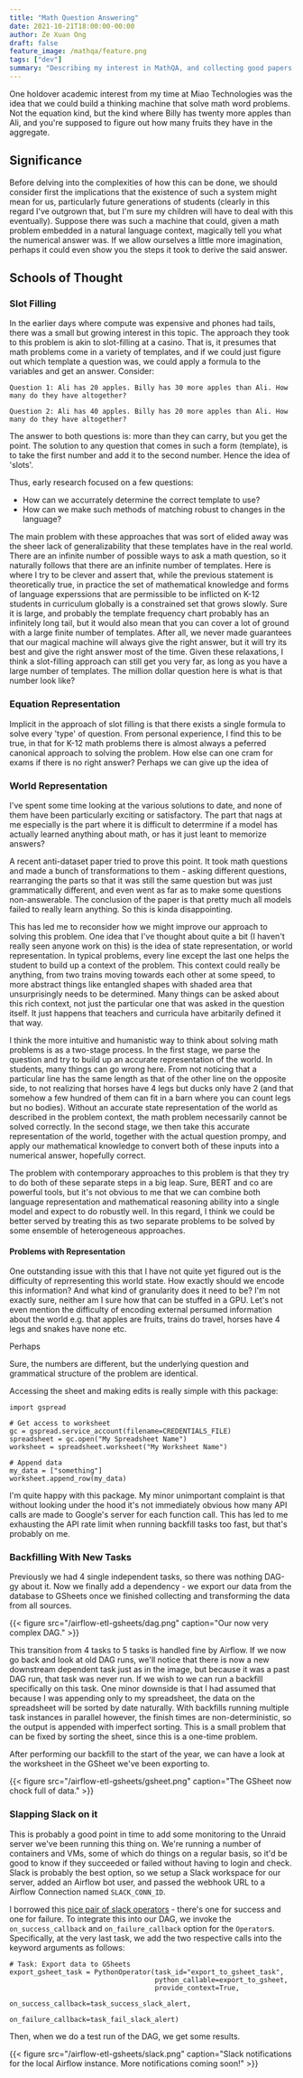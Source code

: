 ```yaml
---
title: "Math Question Answering"
date: 2021-10-21T18:00:00-00:00
author: Ze Xuan Ong
draft: false
feature_image: /mathqa/feature.png
tags: ["dev"]
summary: "Describing my interest in MathQA, and collecting good papers and resources in a single place."
---
```


One holdover academic interest from my time at Miao Technologies was the idea that we could build a thinking machine that solve math word problems. Not the equation kind, but the kind where Billy has twenty more apples than Ali, and you're supposed to figure out how many fruits they have in the aggregate.

## Significance

Before delving into the complexities of how this can be done, we should consider first the implications that the existence of such a system might mean for us, particularly future generations of students (clearly in this regard I've outgrown that, but I'm sure my children will have to deal with this eventually). Suppose there was such a machine that could, given a math problem embedded in a natural language context, magically tell you what the numerical answer was. If we allow ourselves a little more imagination, perhaps it could even show you the steps it took to derive the said answer. 






## Schools of Thought

### Slot Filling

In the earlier days where compute was expensive and phones had tails, there was a small but growing interest in this topic. The approach they took to this problem is akin to slot-filling at a casino. That is, it presumes that math problems come in a variety of templates, and if we could just figure out which template a question was, we could apply a formula to the variables and get an answer. Consider:

```
Question 1: Ali has 20 apples. Billy has 30 more apples than Ali. How many do they have altogether?

Question 2: Ali has 40 apples. Billy has 20 more apples than Ali. How many do they have altogether?
```

The answer to both questions is: more than they can carry, but you get the point. The solution to any question that comes in such a form (template), is to take the first number and add it to the second number. Hence the idea of 'slots'.

Thus, early research focused on a few questions:
* How can we accurrately determine the correct template to use?
* How can we make such methods of matching robust to changes in the language?

The main problem with these approaches that was sort of elided away was the sheer lack of generalizability that these templates have in the real world. There are an infinite number of possible ways to ask a math question, so it naturally follows that there are an infinite number of templates. Here is where I try to be clever and assert that, while the previous statement is theoretically true, in practice the set of mathematical knowledge and forms of language experssions that are permissible to be inflicted on K-12 students in curriculum globally is a constrained set that grows slowly. Sure it is large, and probably the template frequency chart probably has an infinitely long tail, but it would also mean that you can cover a lot of ground with a large finite number of templates. After all, we never made guarantees that our magical machine will always give the right answer, but it will try its best and give the right answer most of the time. Given these relaxations, I think a slot-filling approach can still get you very far, as long as you have a large number of templates. The million dollar question here is what is that number look like? 

### Equation Representation

Implicit in the approach of slot filling is that there exists a single formula to solve every 'type' of question. From personal experience, I find this to be true, in that for K-12 math problems there is almost always a peferred canonical approach to solving the problem. How else can one cram for exams if there is no right answer? Perhaps we can give up the idea of


### World Representation

I've spent some time looking at the various solutions to date, and none of them have been particularly exciting or satisfactory. The part that nags at me especially is the part where it is difficult to deterrmine if a model has actually learned anything about math, or has it just leant to memorize answers?

A recent anti-dataset paper tried to prove this point. It took math questions and made a bunch of transformations to them - asking different questions, rearranging the parts so that it was still the same question but was just grammatically different, and even went as far as to make some questions non-answerable. The conclusion of the paper is that pretty much all models failed to really learn anything. So this is kinda disappointing.

This has led me to reconsider how we might improve our approach to solving this problem. One idea that I've thought about quite a bit (I haven't really seen anyone work on this) is the idea of state representation, or world representation. In typical problems, every line except the last one helps the student to build up a context of the problem. This context could really be anything, from two trains moving towards each other at some speed, to more abstract things like entangled shapes with shaded area that unsurprisingly needs to be determined. Many things can be asked about this rich context, not just the particular one that was asked in the question itself. It just happens that teachers and curricula have arbitarily defined it that way.

I think the more intuitive and humanistic way to think about solving math problems is as a two-stage process. In the first stage, we parse the question and try to build up an accurate representation of the world. In students, many things can go wrong here. From not noticing that a particular line has the same length as that of the other line on the opposite side, to not realizing that horses have 4 legs but ducks only have 2 (and that somehow a few hundred of them can fit in a barn where you can count legs but no bodies). Without an accurate state representation of the world as described in the problem context, the math problem necessarily cannot be solved correctly. In the second stage, we then take this accurate representation of the world, together with the actual question prompy, and apply our mathematical knowledge to convert both of these inputs into a numerical answer, hopefully correct.

The problem with contemporary approaches to this problem is that they try to do both of these separate steps in a big leap. Sure, BERT and co are powerful tools, but it's not obvious to me that we can combine both language representation and mathematical reasoning ability into a single model and expect to do robustly well. In this regard, I think we could be better served by treating this as two separate problems to be solved by some ensemble of heterogeneous approaches.

#### Problems with Representation

One outstanding issue with this that I have not quite yet figured out is the difficulty of reprresenting this world state. How exactly should we encode this information? And what kind of granularity does it need to be? I'm not exactly sure, neither am I sure how that can be stuffed in a GPU. Let's not even mention the difficulty of encoding external persumed information about the world e.g. that apples are fruits, trains do travel, horses have 4 legs and snakes have none etc.

Perhaps






Sure, the numbers are different, but the underlying question and grammatical structure of the problem are identical.



Accessing the sheet and making edits is really simple with this package:

```
import gspread

# Get access to worksheet
gc = gspread.service_account(filename=CREDENTIALS_FILE)
spreadsheet = gc.open("My Spreadsheet Name")
worksheet = spreadsheet.worksheet("My Worksheet Name")

# Append data
my_data = ["something"]
worksheet.append_row(my_data)

```

I'm quite happy with this package. My minor unimportant complaint is that without looking under the hood it's not immediately obvious how many API calls are made to Google's server for each function call. This has led to me exhausting the API rate limit when running backfill tasks too fast, but that's probably on me.


### Backfilling With New Tasks

Previously we had 4 single independent tasks, so there was nothing DAG-gy about it. Now we finally add a dependency - we export our data from the database to GSheets once we finished collecting and transforming the data from all sources.

{{< figure src="/airflow-etl-gsheets/dag.png" caption="Our now very complex DAG." >}}

This transition from 4 tasks to 5 tasks is handled fine by Airflow. If we now go back and look at old DAG runs, we'll notice that there is now a new downstream dependent task just as in the image, but because it was a past DAG run, that task was never run. If we wish to we can run a backfill specifically on this task. One minor downside is that I had assumed that because I was appending only to my spreadsheet, the data on the spreadsheet will be sorted by date naturally. With backfills running multiple task instances in parallel however, the finish times are non-deterministic, so the output is appended with imperfect sorting. This is a small problem that can be fixed by sorting the sheet, since this is a one-time problem.

After performing our backfill to the start of the year, we can have a look at the worksheet in the GSheet we've been exporting to.

{{< figure src="/airflow-etl-gsheets/gsheet.png" caption="The GSheet now chock full of data." >}}

### Slapping Slack on it

This is probably a good point in time to add some monitoring to the Unraid server we've been running this thing on. We're running a number of containers and VMs, some of which do things on a regular basis, so it'd be good to know if they succeeded or failed without having to login and check. Slack is probably the best option, so we setup a Slack workspace for our server, added an Airflow bot user, and passed the webhook URL to a Airflow Connection named `SLACK_CONN_ID`.

I borrowed this [nice pair of slack operators](https://github.com/ongzexuan/airflow-transaction-dags/blob/master/slack_operator.py) - there's one for success and one for failure. To integrate this into our DAG, we invoke the `on_success_callback` and `on_failure_callback` option for the `Operator`s. Specifically, at the very last task, we add the two respective calls into the keyword arguments as follows:

```
# Task: Export data to GSheets
export_gsheet_task = PythonOperator(task_id="export_to_gsheet_task",
                                    python_callable=export_to_gsheet,
                                    provide_context=True,
                                    on_success_callback=task_success_slack_alert,
                                    on_failure_callback=task_fail_slack_alert)
```

Then, when we do a test run of the DAG, we get some results.

{{< figure src="/airflow-etl-gsheets/slack.png" caption="Slack notifications for the local Airflow instance. More notifications coming soon!" >}}





